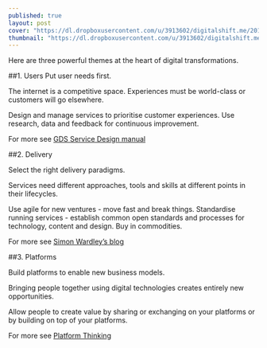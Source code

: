 ```yaml
---
published: true
layout: post
cover: "https://dl.dropboxusercontent.com/u/3913602/digitalshift.me/2015-04-20/Escher-1600-250.jpg"
thumbnail: "https://dl.dropboxusercontent.com/u/3913602/digitalshift.me/2015-04-20/Escher-200-125.jpg"
---
```

Here are three powerful themes at the heart of digital transformations.

##1. Users
Put user needs first. 

The internet is a competitive space. Experiences must be world-class or customers will go elsewhere. 

Design and manage services to prioritise customer experiences. Use research, data and feedback for continuous improvement.

For more see [GDS Service Design manual](https://www.gov.uk/service-manual/user-centred-design/user-needs.html)

##2. Delivery

Select the right delivery paradigms.

Services need different approaches, tools and skills at different points in their lifecycles. 

Use agile for new ventures - move fast and break things. Standardise running services - establish common open standards and processes for technology, content and design. Buy in commodities.

For more see [Simon Wardley’s blog](http://blog.gardeviance.org)

##3. Platforms

Build platforms to enable new business models.

Bringing people together using digital technologies creates entirely new opportunities.

Allow people to create value by sharing or exchanging on your platforms or by building on top of your platforms. 

For more see [Platform Thinking](http://platformed.info])
